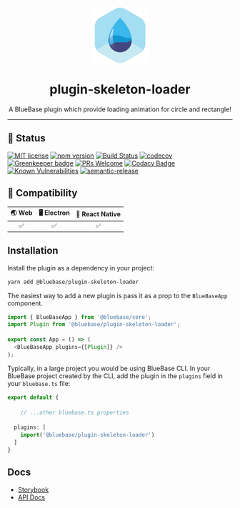 <div align="center">
	<img width=125 height=125 src="assets/common/logo.png">
  <h1>
		plugin-skeleton-loader
	</h1>
  <p>A BlueBase plugin which provide loading animation for circle and rectangle!</p>
</div>

<hr />

## 🎊 Status

[![MIT license](https://img.shields.io/badge/license-MIT-brightgreen.svg)](http://opensource.org/licenses/MIT)
[![npm version](https://img.shields.io/npm/v/skeleton-loader.svg?style=flat)](https://npmjs.org/package/skeleton-loader "View this project on npm")
[![Build Status](https://travis-ci.com/BlueBaseJS/plugin-skeleton-loader.svg?branch=master)](https://travis-ci.com/BlueBaseJS/plugin-skeleton-loader)
[![codecov](https://codecov.io/gh/BlueBaseJS/plugin-skeleton-loader/branch/master/graph/badge.svg)](https://codecov.io/gh/BlueBaseJS/plugin-skeleton-loader)
[![Greenkeeper badge](https://badges.greenkeeper.io/BlueBaseJS/plugin-skeleton-loader.svg)](https://greenkeeper.io/) [![PRs Welcome](https://img.shields.io/badge/PRs-welcome-brightgreen.svg)](https://github.com/BlueBaseJS/plugin-skeleton-loader/blob/master/CONTRIBUTING.md)
[![Codacy Badge](https://api.codacy.com/project/badge/Grade/3c79162871414b6aa7c15d1a423adeca)](https://www.codacy.com/app/BlueBaseJS/plugin-skeleton-loader?utm_source=github.com&amp;utm_medium=referral&amp;utm_content=BlueBaseJS/plugin-skeleton-loader&amp;utm_campaign=Badge_Grade)
[![Known Vulnerabilities](https://snyk.io/test/github/BlueBaseJS/plugin-skeleton-loader/badge.svg)](https://snyk.io/test/github/BlueBaseJS/plugin-skeleton-loader)
[![semantic-release](https://img.shields.io/badge/%20%20%F0%9F%93%A6%F0%9F%9A%80-semantic--release-e10079.svg)](https://github.com/semantic-release/semantic-release)

## 🤝 Compatibility

| 🌏 Web | 🖥 Electron | 📱 React Native |
| :----: | :---------: | :-------------: |
|   ✅    |      ✅      |        ✅        |

## Installation

Install the plugin as a dependency in your project:

```bash
yarn add @bluebase/plugin-skeleton-loader
```

The easiest way to add a new plugin is pass it as a prop to the `BlueBaseApp` component.

```ts
import { BlueBaseApp } from '@bluebase/core';
import Plugin from '@bluebase/plugin-skeleton-loader';

export const App = () => (
  <BlueBaseApp plugins={[Plugin]} />
);
```

Typically, in a large project you would be using BlueBase CLI. In your BlueBase project created by the CLI, add the plugin in the `plugins` field in your `bluebase.ts` file:

```ts
export default {

    // ...other bluebase.ts properties

  plugins: [
    import('@bluebase/plugin-skeleton-loader')
  ]
}
```

## Docs

- [Storybook](https://BlueBaseJS.github.io/plugin-skeleton-loader/storybook/)
- [API Docs](https://BlueBaseJS.github.io/plugin-skeleton-loader/)